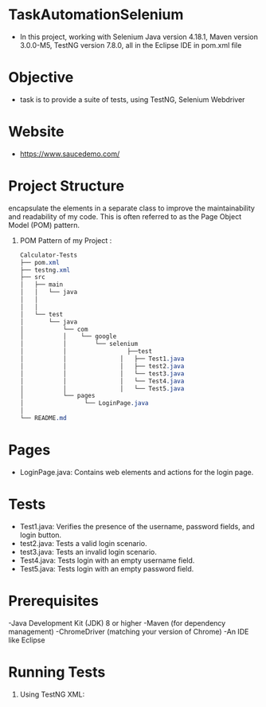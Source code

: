 # TaskAutomationSelenium

- In this project, working with Selenium Java version 4.18.1, Maven version 3.0.0-M5, TestNG version 7.8.0, all in the Eclipse IDE in pom.xml file

 #  Objective
- task is to provide a suite of tests, using TestNG, Selenium Webdriver

#  Website
- https://www.saucedemo.com/

# Project Structure
 encapsulate the elements in a separate class to improve the maintainability and readability of my code. This is often referred to as the Page Object Model (POM) pattern. 
 
1. POM Pattern of my Project :
   ```css
   Calculator-Tests
   ├── pom.xml
   ├── testng.xml
   ├── src
   │   ├── main
   │   │   └── java
   │   │       
   │   │       
   │   └── test
   │       └── java
   │           └── com
   │           │    └── google
   │           │        └── selenium
   │           │                 ├──test
   │           │               │   ├── Test1.java
   │           │               │   ├── test2.java
   │           │               │   └── test3.java
   │           │               │   └── Test4.java
   │           │               │   └── Test5.java
   │           └── pages
   │                 └── LoginPage.java
   │                   
   └── README.md


# Pages
- LoginPage.java: Contains web elements and actions for the login page.
  
# Tests

- Test1.java: Verifies the presence of the username, password fields, and login button.
- test2.java: Tests a valid login scenario.
- test3.java: Tests an invalid login scenario.
- Test4.java: Tests login with an empty username field.
- Test5.java: Tests login with an empty password field.

# Prerequisites
-Java Development Kit (JDK) 8 or higher
-Maven (for dependency management)
-ChromeDriver (matching your version of Chrome)
-An IDE like Eclipse

# Running Tests

1. Using TestNG XML:
   ```xml
   


